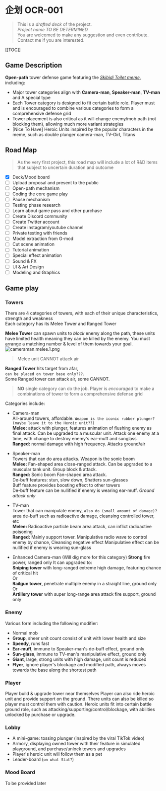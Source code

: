 # 企划 OCR-001
> This is a *drafted deck* of the project.  
*Project name TO BE DETERMINED*  
You are welcomed to make any suggestion and even contribute. Contact me if you are interested.

[[TOC]]

## Game Description
**Open-path** tower defense game featuring the *[Skibidi Toilet meme](https://www.youtube.com/playlist?list=PL-ZXraMeHBPJHXBhrNowJaQslyqtUg-tZ)*, including:
- Major tower categories align with **Camera-man**, **Speaker-man**, **TV-man** and A special type
- Each Tower category is designed to fit certain battle role. Player must and is encouraged to combine various categories to form a comprehensive defense grid
- Tower placement is also critical as it will change enemy/mob path (not blocking them), allowing much more variant strategies
- [Nice To Have] Heroic Units inspired by the popular characters in the meme, such as double plunger camera-man, TV-Girl, Titans

## Road Map
> As the very first project, this road map will include a lot of R&D items that subject to uncertain duration and outcome

- [x] Deck/Mood board
- [ ] Upload proposal and present to the public
- [ ] Open-path mechanism
- [ ] Coding the core game play
- [ ] Pause mechanism
- [ ] Testing phase research
- [ ] Learn about game pass and other purchase
- [ ] Create Discord community
- [ ] Create Twitter account
- [ ] Create instagram/youtube channel
- [ ] Private testing with friends
- [ ] Model extraction from G-mod
- [ ] Cut scene animation
- [ ] Tutorial animation
- [ ] Special effect animation
- [ ] Sound & FX
- [ ] UI & Art Design
- [ ] Modeling and Graphics

## Game play
### Towers
There are 4 categories of towers, with each of their unique characteristics, strength and weakness  
Each category has its Melee Tower and Ranged Tower  

**Melee Tower** can spawn units to *block* enemy along the path, these units have limited health meaning they can be killed by the enemy. You must arrange a matching number & level of them towards your goal.  
![cameraman.melee.1.png](https://file.jerrysu.net/Project-OCR-001/ocr-001.cameraman.melee.1.png)
> Melee unit CANNOT attack air  

**Ranged Tower** hits target from afar,  
`can be placed on tower base only???`.  
Some Ranged tower can attack air, some CANNOT.  
> **NO** single category can do the job. Player is *encouraged* to make a combinations of tower to form a comprehensive defense grid  

Categories include:  
- Camera-man  
All-around towers, affordable. `Weapon is the iconic rubber plunger? (maybe leave it to the Heroic unit??)`  
**Melee:** attack with plunger, features animation of flushing enemy as final attack. Can be upgraded to a muscular unit. Attack one enemy at a time, with change to destroy enemy's ear-muff and sunglass  
**Ranged:** normal damage with high frequency. Attacks ground/air

- Speaker-man  
Towers that can do area attacks. Weapon is the sonic boom  
**Melee:** Fan-shaped area close-ranged attack. Can be upgraded to a muscular tank unit. Group block & attack.  
**Ranged:** Sonic boom Fan-shaped area attack.  
De-buff features: stun, slow down, Shatters sun-glasses  
Buff feature provides boosting effect to other towers  
De-buff feature can be nullified if enemy is wearing ear-muff.  *Ground attack only*

- TV-man  
Tower that can manipulate enemy, `also do (small amount of damage)?`  
area de-buff such as  radioactive damage, cleansing controlled tower, etc  
**Melee:** Radioactive particle beam area attack, can inflict radioactive poisoning  
**Ranged:** Mainly support tower. Manipulative radio wave to control enemy by chance, Cleansing negative effect
Manipulative effect can be nullified if enemy is wearing sun-glass

- Enhanced Camera-man (Will dig more for this category)
**Strong** fire power, ranged only
It can upgraded to:  
**Sniping tower** with long-ranged extreme high damage, featuring chance of critical hit  
Or  
**Railgun tower**, penetrate multiple enemy in a straight line, ground only  
Or  
**Artillery tower** with super long-range area attack fire support, ground only

### Enemy
Various form including the following modifier:
- Normal mob
- **Group**, sheer unit count consist of unit with lower health and size
- **Speedy**, runs fast
- **Ear-muff**, immune to Speaker-man's de-buff effect, ground only
- **Sun-glass**, immune to TV-man's manipulative effect, ground only
- **Giant**, large, strong units with high damage, unit count is reduced
- **Flyer**, ignore player's blockage and modified path, always moves towards the base along the shortest path

### Player
Player build & upgrade tower near themselves
Player can also ride heroic unit and provide support on the ground. There units can also be killed so player must control them with caution.
Heroic units fit into certain battle ground role, such as attacking/supporting/control/blockage, with abilities unlocked by purchase or upgrade.

### Lobby
- A mini-game: tossing plunger (inspired by the viral TikTok video)
- Armory, displaying owned tower with their feature in simulated playground, and purchase/unlock towers and upgrades
- Player's heroic unit will follow them as a pet
- Leader-board (`on what Stat?`)

### Mood Board
To be provided later
